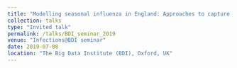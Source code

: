 ```yaml
---
title: "Modelling seasonal influenza in England: Approaches to capture immunity propagation"
collection: talks
type: "Invited talk"
permalink: /talks/BDI_seminar_2019
venue: "Infections@BDI seminar"
date: 2019-07-08
location: "The Big Data Institute (BDI), Oxford, UK"
---
```

